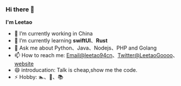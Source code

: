 ### Hi there 👋

**I'm Leetao**

- 🔭 I’m currently working in China
- 🌱 I’m currently learning **swiftUI**、**Rust**
- 💬 Ask me about Python、Java、Nodejs、PHP and Golang
- 📫 How to reach me: [Email@leetao94cn](leetao94cn@gmail.com)、[Twitter@LeetaoGoooo](https://twitter.com/LeetaoGoooo)、[website](https://www.leeetao94.cn)
- 😄 introducation: Talk is cheap,show me the code.
- ⚡ Hobby: 🏊、🏃、📚
